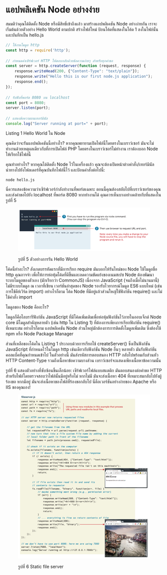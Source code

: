 # แอปพลิเคชัน Node อย่างง่าย

สมมติว่าคุณได้ติดตั้ง Node หรือมีสิทธิ์เข้าถึงแล้ว มาสร้างแอปพลิเคชัน Node อย่างง่ายกัน เราจะเริ่มต้นด้วยตัวอย่าง Hello World ตามปกติ สร้างไฟล์ใหม่ ป้อนโค้ดที่แสดงในโค้ด 1 ลงในไฟล์นั้น และบันทึกเป็น hello.js

```javascript
// ใช้งานโมดูล http
const http = require('http');

// กำหนดค่าเซิร์ฟเวอร์ HTTP ให้ตอบกลับด้วยข้อความง่ายๆ สำหรับทุกคำขอ
const server = http.createServer(function (request, response) {
    response.writeHead(200, {"Content-Type": "text/plain"});
    response.write("Hello this is our first node.js application");
    response.end();
});

// รับฟังที่พอร์ต 8080 บน localhost
const port = 8080;
server.listen(port);

// แสดงข้อความบนเทอร์มินัล
console.log("Server running at port=" + port);
```

Listing 1 Hello World ใน Node

คุณคิดว่าจะรันแอปพลิเคชันนี้อย่างไร? หากคุณพยายามเปิดไฟล์นี้โดยตรงในเบราว์เซอร์ มันจะไม่ทำงานด้วยเหตุผลเดียวกับที่การเปิดไฟล์ PHP โดยตรงในเบราว์เซอร์ไม่ทำงาน เราต้องบอก Node ให้เรียกใช้ไฟล์นี้

คุณทำอย่างไร? หากคุณได้ติดตั้ง Node ไว้ในเครื่องแล้ว คุณจะต้องเปิดหน้าต่างคำสั่ง/เทอร์มินัล นำทางไปยังโฟลเดอร์ที่คุณบันทึกไฟล์นี้ไว้ และป้อนคำสั่งต่อไปนี้:

```
node hello.js
```

นี่ควรแสดงข้อความว่าเซิร์ฟเวอร์กำลังทำงานที่พอร์ตเฉพาะ ตอนนี้คุณต้องสลับไปที่เบราว์เซอร์ของคุณ และส่งคำขอไปยัง localhost ที่พอร์ต 8080 หากทำงานได้ คุณควรเห็นบางอย่างคล้ายกับที่แสดงในรูปที่ 5

<figure><img src="../../.gitbook/assets/image (5).png" alt=""><figcaption><p>รูปที่ 5 ตัวอย่างการรัน Hello World</p></figcaption></figure>

โค้ดนี้ทำอะไร? สังเกตบรรทัดแรกที่มีการเรียก require มันบอกให้รันไทม์ของ Node ใช้โมดูลชื่อ http คุณอาจจำ เพื่อให้การห่อหุ้มโค้ดที่ดีขึ้นและลดความขัดแย้งของเนมสเปซ Node ต้องพัฒนาระบบโมดูลของตัวเอง (มักเรียกว่า CommonJS) เนื่องจาก JavaScript (จนถึงเมื่อไม่นานมานี้) ไม่มีระบบโมดูล ณ เวลาที่เขียน เวอร์ชันล่าสุดของ Node รองรับไวยากรณ์โมดูล ES6 แบบใหม่ (เช่น การใช้คีย์เวิร์ด import) อย่างไรก็ตาม โค้ด Node ที่มีอยู่แล้วส่วนใหญ่ใช้ฟังก์ชัน require() และไม่ใช้คำสั่ง import

โมดูลของ Node คืออะไร?&#x20;

โมดูลก็คือไลบรารีฟังก์ชัน JavaScript ที่มีโค้ดเพิ่มเติมเพื่อห่อหุ้มฟังก์ชันไว้ภายในออบเจ็กต์ Node core มีโมดูลสำคัญหลายตัว (เช่น http ใน Listing 1) ที่ต้องการเพียงการเรียกฟังก์ชัน require() ที่เหมาะสม อย่างไรก็ตาม แอปพลิเคชัน Node ส่วนใหญ่มักต้องการการติดตั้งโมดูลเพิ่มเติม ซึ่งต้องใช้ npm หรือ Node Package Manager&#x20;

ส่วนที่เหลือของโค้ดใน Listing 1 ประกอบด้วยการเรียกใช้ createServer() ซึ่งเป็นฟังก์ชัน JavaScript ที่กำหนดไว้ในโมดูล http เช่นเดียวกับฟังก์ชัน Node อื่นๆ หลายตัว มันรับฟังก์ชันคอลแบ็คที่คุณกำหนดเข้าไป ในตัวอย่างนี้ มันส่งรหัสการตอบสนอง HTTP กลับไปพร้อมกับส่วนหัว HTTP Content-Type รวมถึงเนื้อหาข้อความบางส่วน เบราว์เซอร์จะแสดงเพียงเนื้อหาข้อความนั้น

รูปที่ 6 แสดงตัวอย่างที่ซับซ้อนขึ้นเล็กน้อย: เซิร์ฟเวอร์ไฟล์แบบสแตติก มันตอบสนองต่อคำขอ HTTP สำหรับไฟล์โดยตรวจสอบว่าไฟล์นั้นมีอยู่หรือไม่ หากไม่มี มันจะส่งเนื้อหา 404 ที่เหมาะสมกลับไปยังผู้ร้องขอ หากมีอยู่ มันจะส่งเนื้อหาของไฟล์ที่ร้องขอกลับไป นี่คือเวอร์ชันอย่างง่ายของ Apache หรือ IIS ของคุณเอง!

<figure><img src="../../.gitbook/assets/image (6).png" alt=""><figcaption><p>รูปที่ 6 Static file server</p></figcaption></figure>

